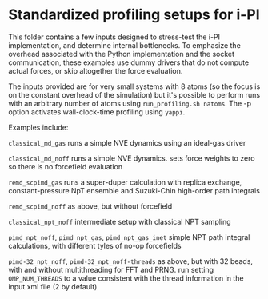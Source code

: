 Standardized profiling setups for i-PI
======================================

This folder contains a few inputs designed to stress-test the i-PI implementation, and determine internal bottlenecks.
To emphasize the overhead associated with the Python implementation and the socket communication, these examples 
use dummy drivers that do not compute actual forces, or skip altogether the force evaluation.

The inputs provided are for very small systems with 8 atoms (so the focus is on the constant overhead of the simulation)
but it's possible to perform runs with an arbitrary number of atoms using `run_profiling.sh natoms`.
The -p option activates wall-clock-time profiling using `yappi`.

Examples include:

`classical_md_gas` runs a simple NVE dynamics using an ideal-gas driver

`classical_md_noff` runs a simple NVE dynamics. sets force weights to zero so there is no forcefield evaluation

`remd_scpimd_gas` runs a super-duper calculation with replica exchange, constant-pressure NpT ensemble and Suzuki-Chin high-order path integrals

`remd_scpimd_noff` as above, but without forcefield 

`classical_npt_noff` intermediate setup with classical NPT sampling

`pimd_npt_noff`, `pimd_npt_gas`, `pimd_npt_gas_inet` simple NPT path integral calculations, with different tyles of no-op forcefields

`pimd-32_npt_noff`, `pimd-32_npt_noff-threads` as above, but with 32 beads, with and without multithreading for FFT and PRNG. 
           run setting `OMP_NUM_THREADS` to a value consistent with the thread information in the input.xml file (2 by default)
